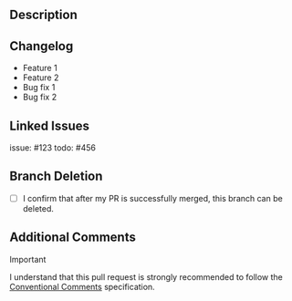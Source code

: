 ## Description

<!--Here explain the problem/feature that this pull request is solving.-->

## Changelog

- Feature 1
- Feature 2
- Bug fix 1
- Bug fix 2

<!--Here explain the changes that you have made in this pull request.-->

## Linked Issues

issue: #123
todo: #456

<!--Here link the issues that this pull request is solving.-->

## Branch Deletion

- [ ] I confirm that after my PR is successfully merged, this branch can be deleted.

## Additional Comments

<!--Here you can add any additional comments or questions that you have.-->


> [!IMPORTANT]
> I understand that this pull request is strongly recommended to follow
> the [Conventional Comments](https://conventionalcomments.org/) specification.
<!--Do not delete this comment.-->